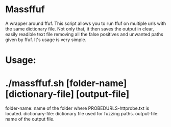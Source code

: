 # Massffuf
A wrapper around ffuf.
This script allows you to run ffuf on multiple urls with the same dictionary file.
Not only that, it then saves the output in clear, easily readible text file removing all the false positives and unwanted paths given by ffuf.
It's usage is very simple.

# Usage:

# ./massffuf.sh [folder-name] [dictionary-file] [output-file]
folder-name:       name of the folder where PROBEDURLS-httprobe.txt is located.
dictionary-file:   dictionary file used for fuzzing paths.
output-file:       name of the output file.
